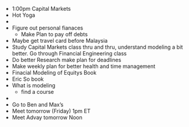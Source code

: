 - 1:00pm Capital Markets
- Hot Yoga
- 
- Figure out personal fianaces
    - Make Plan to pay off debts
- Maybe get travel card before Malaysia
- Study Capital Markets class thru and thru, understand modeling a bit better. Go through Financial Engineering class
- Do better Research make plan for deadlines
- Make weekly plan for better health and time management
- Finacial Modeling of Equitys Book
- Eric So book
- What is modeling
    - find a course
- 
- Go to Ben and Max’s
- Meet tomorrow (Friday) 1pm ET
- Meet Advay tomorrow Noon
